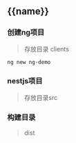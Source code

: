 ## {{name}}

### 创建ng项目
> 存放目录 clients
```sh
ng new ng-demo
```
### nestjs项目
> 存放目录src

### 构建目录
> dist
